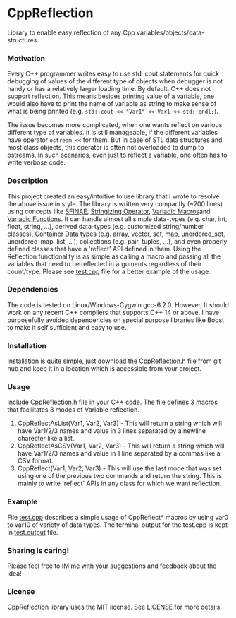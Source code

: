 # CppReflection
Library to enable easy reflection of any Cpp variables/objects/data-structures.

### Motivation
Every C++ programmer writes easy to use std::cout statements for quick debugging of values of the different type of objects when debugger is not handy or has a relatively larger loading time. By default, C++ does not support reflection. This means besides printing value of a variable, one would also have to print the name of variable as string to make sense of what is being printed (e.g. `std::cout << "Var1" << Var1 << std::endl;`).

The issue becomes more complicated, when one wants reflect on various different type of variables. It is still manageable, if the different variables have operator `ostream <<` for them. But in case of STL data structures and most class objects, this operator is often not overloaded to dump to ostreams. In such scenarios, even just to reflect a variable, one often has to write verbose code.

### Description
This project created an easy/intuitive to use library that I wrote to resolve the above issue in style. The library is written very compactly (~200 lines) using concepts like [SFINAE](https://en.wikipedia.org/wiki/Substitution_failure_is_not_an_error), [Stringizing Operator](https://docs.microsoft.com/en-us/cpp/preprocessor/stringizing-operator-hash?view=vs-2019), [Variadic Macros](https://docs.microsoft.com/en-us/cpp/preprocessor/variadic-macros?view=vs-2019)and [Variadic Functions](https://en.wikipedia.org/wiki/Variadic_function). It can handle almost all simple data-types (e.g. char, int, float, string, ...), derived data-types (e.g. customized string/number classes), Container Data types (e.g. array, vector, set, map, unordered_set, unordered_map, list, ...), collections (e.g. pair, tuples, ...), and even properly defined classes that have a 'reflect' API defined in them. Using the Reflection functionality is as simple as calling a macro and passing all the variables that need to be reflected in arguments regardless of their count/type. Please see [test.cpp](https://github.com/gandhidarshak/CppReflection/blob/master/test.cpp) file for a better example of the usage. 

### Dependencies
The code is tested on Linux/Windows-Cygwin gcc-6.2.0. However, It should work on any recent C++ compilers that supports C++ 14 or above. I have purposefully avoided dependencies on special purpose  libraries like Boost to make it self sufficient and easy to use. 

### Installation 
Installation is quite simple, just download the [CppReflection.h](https://github.com/gandhidarshak/CppReflection/blob/master/CppReflection.h) file from git hub and keep it in a location which is accessible from your project.  

### Usage
Include CppReflection.h file in your C++ code. The file defines 3 macros that facilitates 3 modes of Variable reflection.
1.  CppReflectAsList(Var1, Var2, Var3) - This will return a string which will have Var1/2/3 names and value in 3 lines separated by a newline charecter like a list.
2.  CppReflectAsCSV(Var1, Var2, Var3) - This will return a string which will have Var1/2/3 names and value in 1 line separated by a commas like a CSV format.
3.  CppReflect(Var1, Var2, Var3) - This will use the last mode that was set using one of the previous two commands and return the string. This is mainly to write 'reflect' APIs in any class for which we want reflection.

### Example
File [test.cpp](https://github.com/gandhidarshak/CppReflection/blob/master/test.cpp) describes a simple usage of CppReflect* macros by using var0 to var10 of variety of data types. The terminal output for the test.cpp is kept in [test.output](https://github.com/gandhidarshak/CppReflection/blob/master/test.output) file.

### Sharing is caring!

Please feel free to IM me with your suggestions and feedback about the idea!

### License

CppReflection library uses the MIT license. See [LICENSE](https://github.com/gandhidarshak/CppReflection/blob/master/LICENSE.md) for more details.

